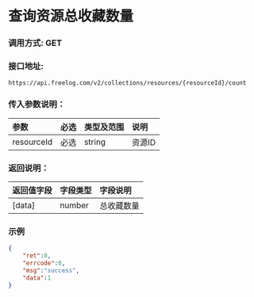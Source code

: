 # 查询资源总收藏数量

### 调用方式: GET

### 接口地址:

```
https://api.freelog.com/v2/collections/resources/{resourceId}/count
```

### 传入参数说明：

| 参数 | 必选 | 类型及范围 | 说明 |
| :--- | :--- | :--- | :--- |
| resourceId | 必选 | string | 资源ID |

### 返回说明：

| 返回值字段 | 字段类型 | 字段说明 |
| :--- | :--- | :--- |
| [data] | number | 总收藏数量 |

### 示例

```json
{
    "ret":0,
    "errcode":0,
    "msg":"success",
    "data":1
}
```
